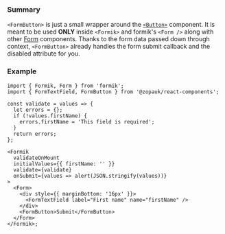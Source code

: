 ### Summary

`<FormButton>` is just a small wrapper around the [`<Button>`](#/Components/Atoms/Button) component. It is meant to be used **ONLY** inside `<Formik>` and formik's `<Form />` along with other [Form](#/Organisms/Form) components. Thanks to the form data passed down through context, `<FormButton>` already handles the form submit callback and the disabled attribute for you.

### Example

```tsx
import { Formik, Form } from 'formik';
import { FormTextField, FormButton } from '@zopauk/react-components';

const validate = values => {
  let errors = {};
  if (!values.firstName) {
    errors.firstName = 'This field is required';
  }
  return errors;
};

<Formik
  validateOnMount
  initialValues={{ firstName: '' }}
  validate={validate}
  onSubmit={values => alert(JSON.stringify(values))}
>
  <Form>
    <div style={{ marginBottom: '16px' }}>
      <FormTextField label="First name" name="firstName" />
    </div>
    <FormButton>Submit</FormButton>
  </Form>
</Formik>;
```
